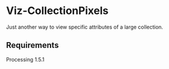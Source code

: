 Viz-CollectionPixels
====================
Just another way to view specific attributes of a large collection. 

Requirements
------------

Processing 1.5.1<br />